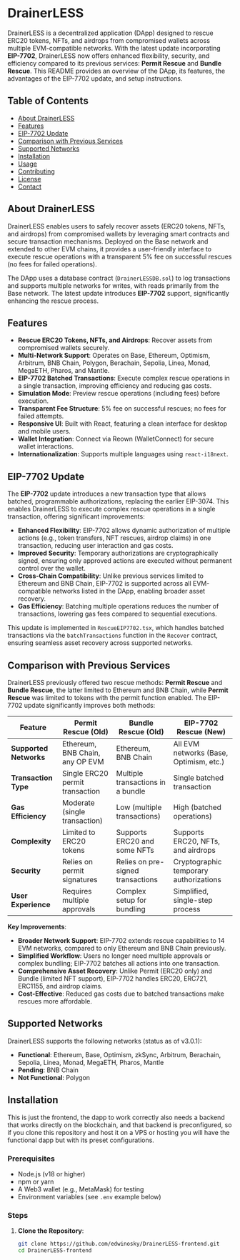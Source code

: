 # DrainerLESS

DrainerLESS is a decentralized application (DApp) designed to rescue ERC20 tokens, NFTs, and airdrops from compromised wallets across multiple EVM-compatible networks. With the latest update incorporating **EIP-7702**, DrainerLESS now offers enhanced flexibility, security, and efficiency compared to its previous services: **Permit Rescue** and **Bundle Rescue**. This README provides an overview of the DApp, its features, the advantages of the EIP-7702 update, and setup instructions.

## Table of Contents
- [About DrainerLESS](#about-drainerless)
- [Features](#features)
- [EIP-7702 Update](#eip-7702-update)
- [Comparison with Previous Services](#comparison-with-previous-services)
- [Supported Networks](#supported-networks)
- [Installation](#installation)
- [Usage](#usage)
- [Contributing](#contributing)
- [License](#license)
- [Contact](#contact)

## About DrainerLESS

DrainerLESS enables users to safely recover assets (ERC20 tokens, NFTs, and airdrops) from compromised wallets by leveraging smart contracts and secure transaction mechanisms. Deployed on the Base network and extended to other EVM chains, it provides a user-friendly interface to execute rescue operations with a transparent 5% fee on successful rescues (no fees for failed operations).

The DApp uses a database contract (`DrainerLESSDB.sol`) to log transactions and supports multiple networks for writes, with reads primarily from the Base network. The latest update introduces **EIP-7702** support, significantly enhancing the rescue process.

## Features
- **Rescue ERC20 Tokens, NFTs, and Airdrops**: Recover assets from compromised wallets securely.
- **Multi-Network Support**: Operates on Base, Ethereum, Optimism, Arbitrum, BNB Chain, Polygon, Berachain, Sepolia, Linea, Monad, MegaETH, Pharos, and Mantle.
- **EIP-7702 Batched Transactions**: Execute complex rescue operations in a single transaction, improving efficiency and reducing gas costs.
- **Simulation Mode**: Preview rescue operations (including fees) before execution.
- **Transparent Fee Structure**: 5% fee on successful rescues; no fees for failed attempts.
- **Responsive UI**: Built with React, featuring a clean interface for desktop and mobile users.
- **Wallet Integration**: Connect via Reown (WalletConnect) for secure wallet interactions.
- **Internationalization**: Supports multiple languages using `react-i18next`.

## EIP-7702 Update

The **EIP-7702** update introduces a new transaction type that allows batched, programmable authorizations, replacing the earlier EIP-3074. This enables DrainerLESS to execute complex rescue operations in a single transaction, offering significant improvements:

- **Enhanced Flexibility**: EIP-7702 allows dynamic authorization of multiple actions (e.g., token transfers, NFT rescues, airdrop claims) in one transaction, reducing user interaction and gas costs.
- **Improved Security**: Temporary authorizations are cryptographically signed, ensuring only approved actions are executed without permanent control over the wallet.
- **Cross-Chain Compatibility**: Unlike previous services limited to Ethereum and BNB Chain, EIP-7702 is supported across all EVM-compatible networks listed in the DApp, enabling broader asset recovery.
- **Gas Efficiency**: Batching multiple operations reduces the number of transactions, lowering gas fees compared to sequential executions.

This update is implemented in `RescueEIP7702.tsx`, which handles batched transactions via the `batchTransactions` function in the `Recover` contract, ensuring seamless asset recovery across supported networks.

## Comparison with Previous Services

DrainerLESS previously offered two rescue methods: **Permit Rescue** and **Bundle Rescue**, the latter limited to Ethereum and BNB Chain, while **Permit Rescue** was limited to tokens with the permit function enabled. The EIP-7702 update significantly improves both methods:

| Feature                  | Permit Rescue (Old)                     | Bundle Rescue (Old)                    | EIP-7702 Rescue (New)                  |
|--------------------------|-----------------------------------------|----------------------------------------|----------------------------------------|
| **Supported Networks**   | Ethereum, BNB Chain, any OP EVM         | Ethereum, BNB Chain                    | All EVM networks (Base, Optimism, etc.)|
| **Transaction Type**     | Single ERC20 permit transaction         | Multiple transactions in a bundle      | Single batched transaction             |
| **Gas Efficiency**       | Moderate (single transaction)           | Low (multiple transactions)            | High (batched operations)             |
| **Complexity**           | Limited to ERC20 tokens                | Supports ERC20 and some NFTs           | Supports ERC20, NFTs, and airdrops     |
| **Security**             | Relies on permit signatures            | Relies on pre-signed transactions      | Cryptographic temporary authorizations |
| **User Experience**      | Requires multiple approvals            | Complex setup for bundling             | Simplified, single-step process        |

**Key Improvements**:
- **Broader Network Support**: EIP-7702 extends rescue capabilities to 14 EVM networks, compared to only Ethereum and BNB Chain previously.
- **Simplified Workflow**: Users no longer need multiple approvals or complex bundling; EIP-7702 batches all actions into one transaction.
- **Comprehensive Asset Recovery**: Unlike Permit (ERC20 only) and Bundle (limited NFT support), EIP-7702 handles ERC20, ERC721, ERC1155, and airdrop claims.
- **Cost-Effective**: Reduced gas costs due to batched transactions make rescues more affordable.

## Supported Networks
DrainerLESS supports the following networks (status as of v3.0.1):
- **Functional**: Ethereum, Base, Optimism, zkSync, Arbitrum, Berachain, Sepolia, Linea, Monad, MegaETH, Pharos, Mantle
- **Pending**: BNB Chain
- **Not Functional**: Polygon

## Installation
This is just the frontend, the dapp to work correctly also needs a backend that works directly on the blockchain, and that backend is preconfigured, so if you clone this repository and host it on a VPS or hosting you will have the functional dapp but with its preset configurations.

### Prerequisites
- Node.js (v18 or higher)
- npm or yarn
- A Web3 wallet (e.g., MetaMask) for testing
- Environment variables (see `.env` example below)

### Steps
1. **Clone the Repository**:
   ```bash
   git clone https://github.com/edwinosky/DrainerLESS-frontend.git
   cd DrainerLESS-frontend
